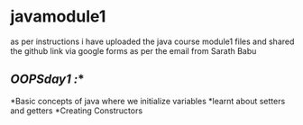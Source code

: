 # javamodule1
as per instructions i have uploaded the java course module1 files and shared the github link via google forms as per the email from Sarath Babu

## *OOPSday1 :**
*Basic concepts of java where we initialize variables
*learnt about setters and getters
*Creating Constructors
      
   
       
 
       
